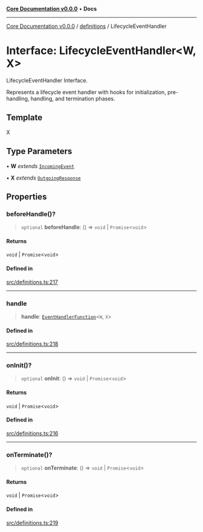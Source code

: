 [**Core Documentation v0.0.0**](../../README.md) • **Docs**

***

[Core Documentation v0.0.0](../../modules.md) / [definitions](../README.md) / LifecycleEventHandler

# Interface: LifecycleEventHandler\<W, X\>

LifecycleEventHandler Interface.

Represents a lifecycle event handler with hooks for initialization, pre-handling, handling, and termination phases.

## Template

X

## Type Parameters

• **W** *extends* [`IncomingEvent`](../../events/IncomingEvent/classes/IncomingEvent.md)

• **X** *extends* [`OutgoingResponse`](../../events/OutgoingResponse/classes/OutgoingResponse.md)

## Properties

### beforeHandle()?

> `optional` **beforeHandle**: () => `void` \| `Promise`\<`void`\>

#### Returns

`void` \| `Promise`\<`void`\>

#### Defined in

[src/definitions.ts:217](https://github.com/stonemjs/core/blob/be89f756f02a94c320588453a86b3e95bc4e060f/src/definitions.ts#L217)

***

### handle

> **handle**: [`EventHandlerFunction`](../type-aliases/EventHandlerFunction.md)\<`W`, `X`\>

#### Defined in

[src/definitions.ts:218](https://github.com/stonemjs/core/blob/be89f756f02a94c320588453a86b3e95bc4e060f/src/definitions.ts#L218)

***

### onInit()?

> `optional` **onInit**: () => `void` \| `Promise`\<`void`\>

#### Returns

`void` \| `Promise`\<`void`\>

#### Defined in

[src/definitions.ts:216](https://github.com/stonemjs/core/blob/be89f756f02a94c320588453a86b3e95bc4e060f/src/definitions.ts#L216)

***

### onTerminate()?

> `optional` **onTerminate**: () => `void` \| `Promise`\<`void`\>

#### Returns

`void` \| `Promise`\<`void`\>

#### Defined in

[src/definitions.ts:219](https://github.com/stonemjs/core/blob/be89f756f02a94c320588453a86b3e95bc4e060f/src/definitions.ts#L219)
